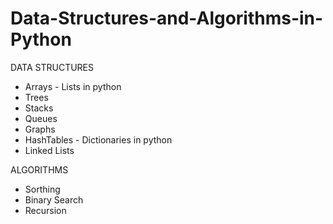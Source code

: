 # Data-Structures-and-Algorithms-in-Python

DATA STRUCTURES 
- Arrays - Lists in python
- Trees
- Stacks
- Queues
- Graphs
- HashTables - Dictionaries in python
- Linked Lists

ALGORITHMS
- Sorthing
- Binary Search
- Recursion
